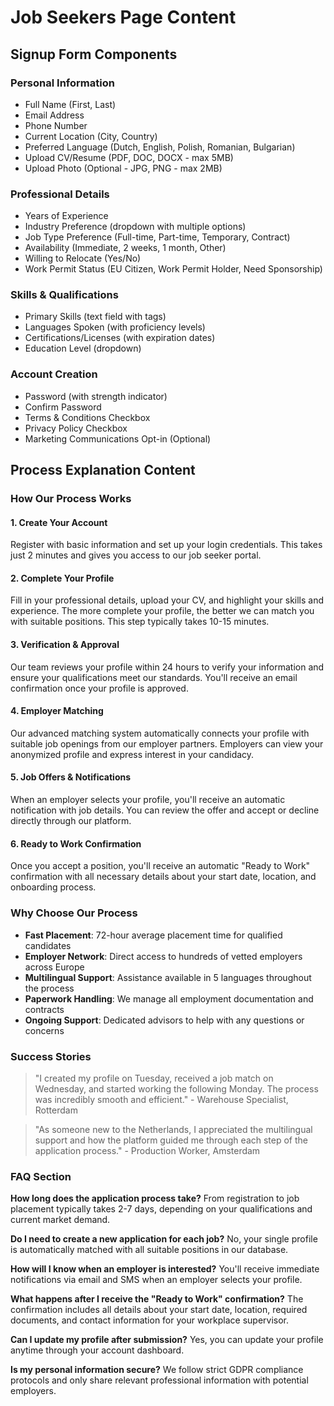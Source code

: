 # Job Seekers Page Content

## Signup Form Components

### Personal Information
- Full Name (First, Last)
- Email Address
- Phone Number
- Current Location (City, Country)
- Preferred Language (Dutch, English, Polish, Romanian, Bulgarian)
- Upload CV/Resume (PDF, DOC, DOCX - max 5MB)
- Upload Photo (Optional - JPG, PNG - max 2MB)

### Professional Details
- Years of Experience
- Industry Preference (dropdown with multiple options)
- Job Type Preference (Full-time, Part-time, Temporary, Contract)
- Availability (Immediate, 2 weeks, 1 month, Other)
- Willing to Relocate (Yes/No)
- Work Permit Status (EU Citizen, Work Permit Holder, Need Sponsorship)

### Skills & Qualifications
- Primary Skills (text field with tags)
- Languages Spoken (with proficiency levels)
- Certifications/Licenses (with expiration dates)
- Education Level (dropdown)

### Account Creation
- Password (with strength indicator)
- Confirm Password
- Terms & Conditions Checkbox
- Privacy Policy Checkbox
- Marketing Communications Opt-in (Optional)

## Process Explanation Content

### How Our Process Works

#### 1. Create Your Account
Register with basic information and set up your login credentials. This takes just 2 minutes and gives you access to our job seeker portal.

#### 2. Complete Your Profile
Fill in your professional details, upload your CV, and highlight your skills and experience. The more complete your profile, the better we can match you with suitable positions. This step typically takes 10-15 minutes.

#### 3. Verification & Approval
Our team reviews your profile within 24 hours to verify your information and ensure your qualifications meet our standards. You'll receive an email confirmation once your profile is approved.

#### 4. Employer Matching
Our advanced matching system automatically connects your profile with suitable job openings from our employer partners. Employers can view your anonymized profile and express interest in your candidacy.

#### 5. Job Offers & Notifications
When an employer selects your profile, you'll receive an automatic notification with job details. You can review the offer and accept or decline directly through our platform.

#### 6. Ready to Work Confirmation
Once you accept a position, you'll receive an automatic "Ready to Work" confirmation with all necessary details about your start date, location, and onboarding process.

### Why Choose Our Process

- **Fast Placement**: 72-hour average placement time for qualified candidates
- **Employer Network**: Direct access to hundreds of vetted employers across Europe
- **Multilingual Support**: Assistance available in 5 languages throughout the process
- **Paperwork Handling**: We manage all employment documentation and contracts
- **Ongoing Support**: Dedicated advisors to help with any questions or concerns

### Success Stories

> "I created my profile on Tuesday, received a job match on Wednesday, and started working the following Monday. The process was incredibly smooth and efficient." - Warehouse Specialist, Rotterdam

> "As someone new to the Netherlands, I appreciated the multilingual support and how the platform guided me through each step of the application process." - Production Worker, Amsterdam

### FAQ Section

**How long does the application process take?**
From registration to job placement typically takes 2-7 days, depending on your qualifications and current market demand.

**Do I need to create a new application for each job?**
No, your single profile is automatically matched with all suitable positions in our database.

**How will I know when an employer is interested?**
You'll receive immediate notifications via email and SMS when an employer selects your profile.

**What happens after I receive the "Ready to Work" confirmation?**
The confirmation includes all details about your start date, location, required documents, and contact information for your workplace supervisor.

**Can I update my profile after submission?**
Yes, you can update your profile anytime through your account dashboard.

**Is my personal information secure?**
We follow strict GDPR compliance protocols and only share relevant professional information with potential employers.
